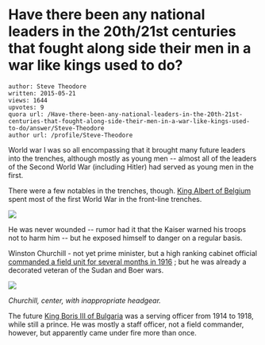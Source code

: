 # Have there been any national leaders in the 20th/21st centuries that fought along side their men in a war like kings used to do?

	author: Steve Theodore
	written: 2015-05-21
	views: 1644
	upvotes: 9
	quora url: /Have-there-been-any-national-leaders-in-the-20th-21st-centuries-that-fought-along-side-their-men-in-a-war-like-kings-used-to-do/answer/Steve-Theodore
	author url: /profile/Steve-Theodore


World war I was so all encompassing that it brought many future leaders into the trenches, although mostly as young men -- almost all of the leaders of the Second World War (including Hitler) had served as young men in the first.

There were a few notables in the trenches, though. [King Albert of Belgium](http://en.wikipedia.org/wiki/Albert_I_of_Belgium) spent most of the first World War in the front-line trenches.

![](https://qph.fs.quoracdn.net/main-qimg-2a851423bd46be72b61a80ddd3cb5c69-c)

He was never wounded -- rumor had it that the Kaiser warned his troops not to harm him -- but he exposed himself to danger on a regular basis.

Winston Churchill - not yet prime minister, but a high ranking cabinet official [commanded a field unit for several months in 1916](http://hubpages.com/hub/Winston-Churchill-in-the-Trenches) ; but he was already a decorated veteran of the Sudan and Boer wars.

![](https://qph.fs.quoracdn.net/main-qimg-52668a288471d66130aaa25562c2ba40-c)

_Churchill, center, with inappropriate headgear._ 

The future [King Boris III of Bulgaria](https://en.wikipedia.org/wiki/Boris_III_of_Bulgaria) was a serving officer from 1914 to 1918, while still a prince. He was mostly a staff officer, not a field commander, however, but apparently came under fire more than once.

